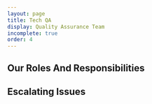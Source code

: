 ```yaml
---
layout: page
title: Tech QA
display: Quality Assurance Team
incomplete: true
order: 4
---
```


## Our Roles And Responsibilities

## Escalating Issues
